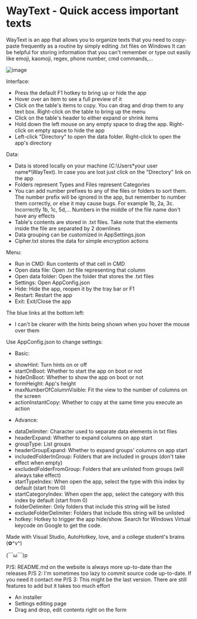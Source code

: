 # WayText - Quick access important texts

WayText is an app that allows you to organize texts that you need to copy-paste frequently as a routine by simply editing .txt files on Windows
It can be helpful for storing information that you can't remember or type out easily like emoji, kaomoji, regex, phone number, cmd commands,...

![image](https://github.com/Vipxpert/WayText/assets/68524186/bfc34470-e066-4617-92b6-793c1fee3577)

Interface:
+ Press the default F1 hotkey to bring up or hide the app
+ Hover over an item to see a full preview of it
+ Click on the table's items to copy. You can drag and drop them to any text box. Right-click on the table to bring up the menu
+ Click on the table's header to either expand or shrink items
+ Hold down the left mouse on any empty space to drag the app. Right-click on empty space to hide the app
+ Left-click "Directory" to open the data folder. Right-click to open the app's directory

Data:
+ Data is stored locally on your machine (C:\\Users\*your user name*\WayText\). In case you are lost just click on the "Directory" link on the app
+ Folders represent Types and Files represent Categories
+ You can add number prefixes to any of the files or folders to sort them. The number prefix will be ignored in the app, but remember to number them correctly, or else it may cause bugs. For example 1b, 2a, 3c. Incorrectly 1b, 1c, 5d,... Numbers in the middle of the file name don't have any effects
+ Table's contents are stored in .txt files. Take note that the elements inside the file are separated by 2 downlines
+ Data grouping can be customized in AppSettings.json
+ Cipher.txt stores the data for simple encryption actions

Menu:
+ Run in CMD: Run contents of that cell in CMD
+ Open data file: Open .txt file representing that column
+ Open data folder: Open the folder that stores the .txt files
+ Settings: Open AppConfig.json
+ Hide: Hide the app, reopen it by the tray bar or F1
+ Restart: Restart the app
+ Exit: Exit/Close the app

The blue links at the bottom left:
+ I can't be clearer with the hints being shown when you hover the mouse over them

Use AppConfig.json to change settings:
- Basic:
+ showHint: Turn hints on or off
+ startOnBoot: Whether to start the app on boot or not
+ hideOnBoot: Whether to show the app on boot or not
+ formHeight: App's height
+ maxNumberOfColumnVisible: Fit the view to the number of columns on the screen
+ actionInstantCopy: Whether to copy at the same time you execute an action

- Advance:
+ dataDelimiter: Character used to separate data elements in txt files
+ headerExpand: Whether to expand columns on app start
+ groupType: List groups
+ headerGroupExpand: Whether to expand groups' columns on app start
+ includedFolderInGroup: Folders that are included in groups (don't take effect when empty)
+ excludedFolderFromGroup: Folders that are unlisted from groups (will always take effect)
+ startTypeIndex: When open the app, select the type with this index by default (start from 0)
+ startCategoryIndex: When open the app, select the category with this index by default (start from 0)
+ folderDelimiter: Only folders that include this string will be listed
+ excludeFolderDelimiter: Folders that include this string will be unlisted
+ hotkey: Hotkey to trigger the app hide/show. Search for Windows Virtual keycode on Google to get the code.

Made with Visual Studio, AutoHotkey, love, and a college student's brains  (✿^v^)

(￣ω￣)p

P/S: README.md on the website is always more up-to-date than the releases
P/S 2: I'm sometimes too lazy to commit source code up-to-date. If you need it contact me
P/S 3: This might be the last version. There are still features to add but it takes too much effort
- An installer
- Settings editing page
- Drag and drop, edit contents right on the form
